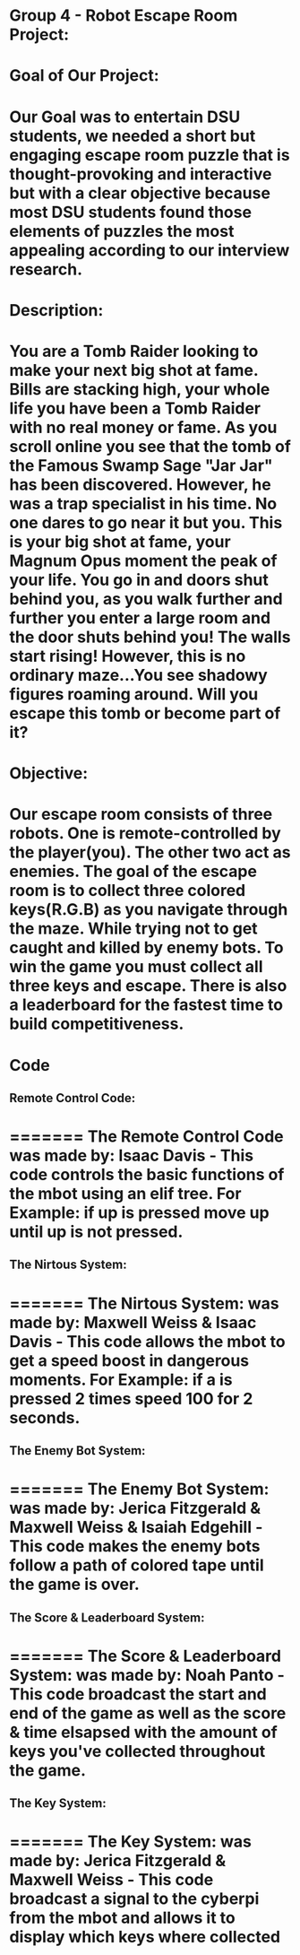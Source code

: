 # Group 4 - Robot Escape Room Project:

# Goal of Our Project:

Our Goal was to entertain DSU students, we needed a short but engaging escape room puzzle that is thought-provoking and interactive but with a clear objective because most DSU students found those elements of puzzles the most appealing according to our interview research. 
=======
# Description:
# You are a Tomb Raider looking to make your next big shot at fame. Bills are stacking high, your whole life you have been a Tomb Raider with no real money or fame. As you scroll online you see that the tomb of the Famous Swamp Sage "Jar Jar" has been discovered. However, he was a trap specialist in his time. No one dares to go near it but you. This is your big shot at fame, your Magnum Opus moment the peak of your life. You go in and doors shut behind you, as you walk further and further you enter a large room and the door shuts behind you! The walls start rising! However, this is no ordinary maze...You see shadowy figures roaming around. Will you escape this tomb or become part of it? 
# Objective:
# Our escape room consists of three robots. One is remote-controlled by the player(you). The other two act as enemies. The goal of the escape room is to collect three colored keys(R.G.B) as you navigate through the maze. While trying not to get caught and killed by enemy bots. To win the game you must collect all three keys and escape. There is also a leaderboard for the fastest time to build competitiveness. 
# Code
## Remote Control Code:
=======
The Remote Control Code was made by: Isaac Davis - This code controls the basic functions of the mbot using an elif tree. For Example: if up is pressed move up until up is not pressed.
=======
## The Nirtous System:
=======
The Nirtous System: was made by: Maxwell Weiss & Isaac Davis - This code allows the mbot to get a speed boost in dangerous moments. For Example: if a is pressed 2 times speed 100 for 2 seconds.
=======
## The Enemy Bot System:
=======
The Enemy Bot System: was made by: Jerica Fitzgerald & Maxwell Weiss & Isaiah Edgehill - This code makes the enemy bots follow a path of colored tape until the game is over. 
=======
## The Score & Leaderboard System:
# ======= The Score & Leaderboard System: was made by: Noah Panto - This code broadcast the start and end of the game as well as the score & time elsapsed with the amount of keys you've collected throughout the game.
## The Key System:
# ======= The Key System: was made by: Jerica Fitzgerald & Maxwell Weiss - This code broadcast a signal to the cyberpi from the mbot and allows it to display which keys where collected
